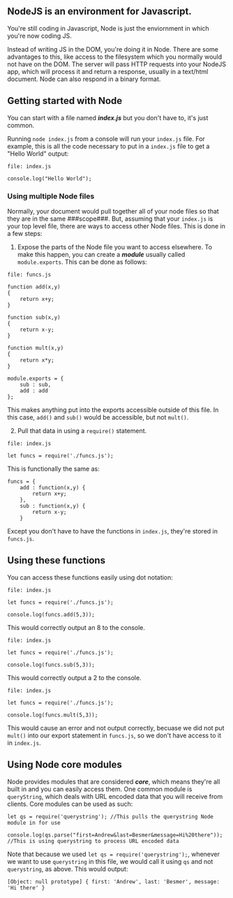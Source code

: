 ## NodeJS is an environment for Javascript.
You're still coding in Javascript, Node is just the enviornment in which you're now coding JS.

Instead of writing JS in the DOM, you're doing it in Node. There are some advantages to this, like access to the filesystem 
which you normally would not have on the DOM. The server will pass HTTP requests into your NodeJS app, which will process it 
and return a response, usually in a text/html document. Node can also respond in a binary format.

## Getting started with Node
You can start with a file named ___index.js___ but you don't have to, it's just common.

Running `node index.js` from a console will run your `index.js` file. For example, this is all the code necessary to put in a 
`index.js` file to get a "Hello World" output:
```
file: index.js
```
```
console.log("Hello World");
```

### Using multiple Node files
Normally, your document would pull together all of your node files so that they are in the same ###scope###. But, assuming 
that your `index.js` is your top level file, there are ways to access other Node files. This is done in a few steps:

1. Expose the parts of the Node file you want to access elsewhere.
To make this happen, you can create a ___module___ usually called `module.exports`. This can be done as follows:
```
file: funcs.js
```
```
function add(x,y)
{
    return x+y;
}

function sub(x,y)
{
    return x-y;
}

function mult(x,y)
{
    return x*y;
}

module.exports = {
    sub : sub,
    add : add
};
```
This makes anything put into the exports accessible outside of this file. In this case, `add()` and `sub()` would be 
accessible, but not `mult()`.

2. Pull that data in using a `require()` statement.
```
file: index.js
```
```
let funcs = require('./funcs.js');
```
This is functionally the same as:
```
funcs = {
    add : function(x,y) {
        return x+y;
    },
    sub : function(x,y) {
        return x-y;
    }
```
Except you don't have to have the functions in `index.js`, they're stored in `funcs.js`.


## Using these functions
You can access these functions easily using dot notation:
```
file: index.js
```
```
let funcs = require('./funcs.js');

console.log(funcs.add(5,3));
```
This would correctly output an 8 to the console.

```
file: index.js
```
```
let funcs = require('./funcs.js');

console.log(funcs.sub(5,3));
```
This would correctly output a 2 to the console.

```
file: index.js
```
```
let funcs = require('./funcs.js');

console.log(funcs.mult(5,3));
```
This would cause an error and not output correctly, becuase we did not put `mult()` into our export statement in `funcs.js`, 
so we don't have access to it in `index.js`.

## Using Node core modules
Node provides modules that are considered ___core___, which means they're all built in and you can easily access them. One 
common module is `queryString`, which deals with URL encoded data that you will receive from clients. Core modules can be used 
as such:
```
let qs = require('querystring'); //This pulls the querystring Node module in for use

console.log(qs.parse("first=Andrew&last=Besmer&message=Hi%20there")); //This is using querystring to process URL encoded data
```
Note that because we used `let qs = require('querystring');`, whenever we want to use `querystring` in this file, we would 
call it using `qs` and not `querystring`, as above. This would output:
```
[Object: null prototype] { first: 'Andrew', last: 'Besmer', message: 'Hi there' }
```
